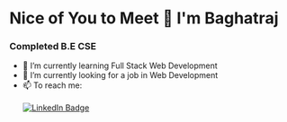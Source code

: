 # Nice of You to Meet 👋 I'm Baghatraj

### Completed B.E CSE

- 🌱 I’m currently learning Full Stack Web Development
- 🔭 I’m currently looking for a job in Web Development
- 📫 To reach me:
  <br/><br/>
   [![LinkedIn Badge](https://img.shields.io/badge/-LinkedIn?style=flat-square&logo=LinkedIn&label=Baghatraj%20N&labelColor=blue&color=blue)](https://www.linkedin.com/in/baghatraj-n/)
<!--
**Baghatraj/Baghatraj** is a ✨ _special_ ✨ repository because its `README.md` (this file) appears on your GitHub profile.

Here are some ideas to get you started:

- 🔭 I’m currently working on ...
- 🌱 I’m currently learning ...
- 👯 I’m looking to collaborate on ...
- 🤔 I’m looking for help with ...
- 💬 Ask me about ...
- 📫 How to reach me: ...
- 😄 Pronouns: ...
- ⚡ Fun fact: ...
-->
